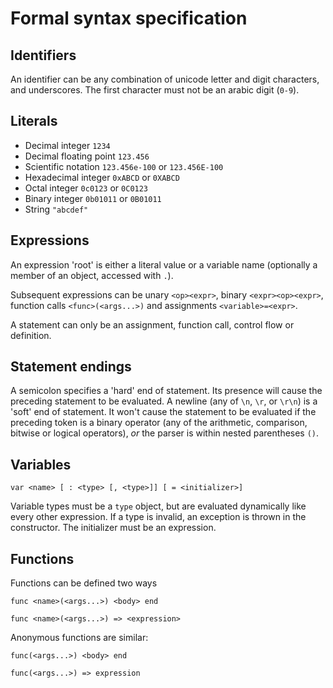 # Formal syntax specification

## Identifiers

An identifier can be any combination of unicode letter and digit characters, and underscores. The first character must not be an arabic digit (`0-9`).

## Literals

* Decimal integer `1234`
* Decimal floating point `123.456`
* Scientific notation `123.456e-100` or `123.456E-100`
* Hexadecimal integer `0xABCD` or `0XABCD`
* Octal integer `0c0123` or `0C0123`
* Binary integer `0b01011` or `0B01011`
* String `"abcdef"`

## Expressions

An expression 'root' is either a literal value or a variable name (optionally a member of an object, accessed with `.`).

Subsequent expressions can be unary `<op><expr>`, binary `<expr><op><expr>`, function calls `<func>(<args...>)` and assignments `<variable>=<expr>`.

A statement can only be an assignment, function call, control flow or definition.

## Statement endings

A semicolon specifies a 'hard' end of statement. Its presence will cause the preceding statement to be evaluated. A newline (any of `\n`, `\r`, or `\r\n`) is a 'soft' end of statement. It won't cause the statement to be evaluated if the preceding token is a binary operator (any of the arithmetic, comparison, bitwise or logical operators), *or* the parser is within nested parentheses `()`.

## Variables

`var <name> [ : <type> [, <type>]] [ = <initializer>]`

Variable types must be a `type` object, but are evaluated dynamically like every other expression. If a type is invalid, an exception is thrown in the constructor. The initializer must be an expression.

## Functions

Functions can be defined two ways

`func <name>(<args...>) <body> end`

`func <name>(<args...>) => <expression>`

Anonymous functions are similar:

`func(<args...>) <body> end`

`func(<args...>) => expression`
